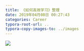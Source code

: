 ```yaml
---
title: 《如何高效学习》整理
date: 2019年04月08日 00:27:43
categories: Career
typora-root-url: ..
typora-copy-images-to: ../images
---
```


![](/images/20190401220833573.png)
